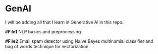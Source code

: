 # GenAI
I will be adding all that I learn in Generative AI in this repo.

**#File1**
NLP basics and preprocessing

**#File2**
Email spam detector using Naive Bayes multinomial classifier and bag of words technique for vectorization 
